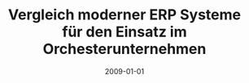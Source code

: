 ---
abstract: ''
authors:
- Michael Gall
- Christian Sterba
- Thomas Grechenig
date: '2009-01-01'
featured: false
publication_types:
- '2'
publishDate: '2009-01-01'
title: Vergleich moderner ERP Systeme für den Einsatz im Orchesterunternehmen
url_pdf: ''
---
